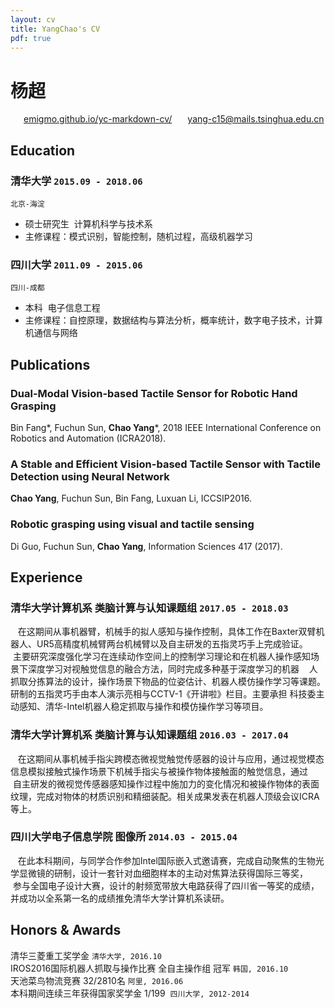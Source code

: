 ```yaml
---
layout: cv
title: YangChao's CV
pdf: true
---
```

# __杨超__
<div id="webaddress">
<i class="fi-home" style="margin-left:1em"></i>
<a href="https://emigmo.github.io/yc-markdown-cv/" style="margin-left:0.5em">emigmo.github.io/yc-markdown-cv/</a>
<i class="fi-mail" style="margin-left:1em"></i>
<a href="yang-c15@mails.tsinghua.edu.cn" style="margin-left:0.5em">yang-c15@mails.tsinghua.edu.cn</a>
</div>

## Education
### __清华大学__ `2015.09 - 2018.06`
```
北京-海淀
```
- 硕士研究生  计算机科学与技术系
- 主修课程：模式识别，智能控制，随机过程，高级机器学习

### __四川大学__ `2011.09 - 2015.06`
```
四川-成都
```
- 本科  电子信息工程
- 主修课程：自控原理，数据结构与算法分析，概率统计，数字电子技术，计算机通信与网络

## Publications

### __Dual-Modal Vision-based Tactile Sensor for Robotic Hand Grasping__
Bin Fang*, Fuchun Sun, __Chao Yang__*, 2018 IEEE International Conference on Robotics and Automation (ICRA2018).

### __A Stable and Efficient Vision-based Tactile Sensor with Tactile Detection using Neural Network__
__Chao Yang__, Fuchun Sun, Bin Fang, Luxuan Li, ICCSIP2016.

### __Robotic grasping using visual and tactile sensing__
Di Guo, Fuchun Sun, __Chao Yang__, Information Sciences 417 (2017).

## Experience

### 清华大学计算机系 类脑计算与认知课题组 `2017.05 - 2018.03`
    在这期间从事机器臂，机械手的拟人感知与操作控制，具体工作在Baxter双臂机器人、UR5高精度机械臂两台机械臂以及自主研发的五指灵巧手上完成验证。
    主要研究深度强化学习在连续动作空间上的控制学习理论和在机器人操作感知场景下深度学习对视触觉信息的融合方法，同时完成多种基于深度学习的机器
    人抓取分拣算法的设计，操作场景下物品的位姿估计、机器人模仿操作学习等课题。研制的五指灵巧手由本人演示亮相与CCTV-1《开讲啦》栏目。主要承担
    科技委主动感知、清华-Intel机器人稳定抓取与操作和模仿操作学习等项目。
### 清华大学计算机系 类脑计算与认知课题组 `2016.03 - 2017.04`
    在这期间从事机械手指尖跨模态微视觉触觉传感器的设计与应用，通过视觉模态信息模拟接触式操作场景下机械手指尖与被操作物体接触面的触觉信息，通过
    自主研发的微视觉传感器感知操作过程中施加力的变化情况和被操作物体的表面纹理，完成对物体的材质识别和精细装配。相关成果发表在机器人顶级会议ICRA等上。
### 四川大学电子信息学院 图像所 `2014.03 - 2015.04`
    在此本科期间，与同学合作参加Intel国际嵌入式邀请赛，完成自动聚焦的生物光学显微镜的研制，设计一套针对血细胞样本的主动对焦算法获得国际三等奖，
    参与全国电子设计大赛，设计的射频宽带放大电路获得了四川省一等奖的成绩，并成功以全系第一名的成绩推免清华大学计算机系读研。
## Honors & Awards
清华三菱重工奖学金 `清华大学, 2016.10` <br>
IROS2016国际机器人抓取与操作比赛 全自主操作组 冠军 `韩国, 2016.10` <br>
天池菜鸟物流竞赛 32/2810名 `阿里, 2016.06` <br>
本科期间连续三年获得国家奖学金 1/199  `四川大学, 2012-2014` <br>
